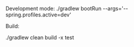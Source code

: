 Development mode:
 ./gradlew bootRun --args='--spring.profiles.active=dev'


Build:

./gradlew clean build -x test

